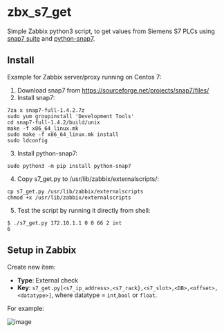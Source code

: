 # zbx_s7_get

Simple Zabbix python3 script, to get values from Siemens S7 PLCs using [snap7 suite](http://snap7.sourceforge.net/) and [python-snap7](https://python-snap7.readthedocs.io/en/latest/).

## Install

Example for Zabbix server/proxy running on Centos 7:

1. Download snap7 from https://sourceforge.net/projects/snap7/files/
2. Install snap7:

```shell
7za x snap7-full-1.4.2.7z
sudo yum groupinstall 'Development Tools'
cd snap7-full-1.4.2/build/unix
make -f x86_64_linux.mk
sudo make -f x86_64_linux.mk install
sudo ldconfig
```

3. Install python-snap7:

`sudo python3 -m pip install python-snap7`

4. Copy s7_get.py to /usr/lib/zabbix/externalscripts/:

```shell
cp s7_get.py /usr/lib/zabbix/externalscripts
chmod +x /usr/lib/zabbix/externalscripts
```

5. Test the script by running it directly from shell:

```shell
$ ./s7_get.py 172.10.1.1 0 0 66 2 int
6
```

## Setup in Zabbix

Create new item:

- **Type**: External check
- **Key**: `s7_get.py[<s7_ip_address>,<s7_rack},<s7_slot>,<DB>,<offset>,<datatype>]`, where datatype = `int`,`bool` or `float`.

For example:

![image](https://user-images.githubusercontent.com/14870891/71446515-3722d100-2735-11ea-9f73-7ede081be490.png)

